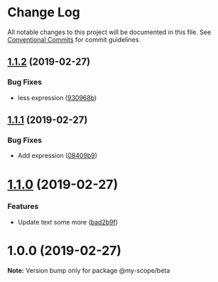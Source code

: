 # Change Log

All notable changes to this project will be documented in this file.
See [Conventional Commits](https://conventionalcommits.org) for commit guidelines.

<a name="1.1.2"></a>
## [1.1.2](https://github.com/CptLemming/version-playground/compare/@my-scope/beta@1.1.1...@my-scope/beta@1.1.2) (2019-02-27)


### Bug Fixes

* less expression ([930968b](https://github.com/CptLemming/version-playground/commit/930968b))




<a name="1.1.1"></a>
## [1.1.1](https://github.com/CptLemming/version-playground/compare/@my-scope/beta@1.1.0...@my-scope/beta@1.1.1) (2019-02-27)


### Bug Fixes

* Add expression ([08409b9](https://github.com/CptLemming/version-playground/commit/08409b9))




<a name="1.1.0"></a>
# [1.1.0](https://github.com/CptLemming/version-playground/compare/@my-scope/beta@1.0.0...@my-scope/beta@1.1.0) (2019-02-27)


### Features

* Update text some more ([bad2b9f](https://github.com/CptLemming/version-playground/commit/bad2b9f))




<a name="1.0.0"></a>
# 1.0.0 (2019-02-27)




**Note:** Version bump only for package @my-scope/beta
